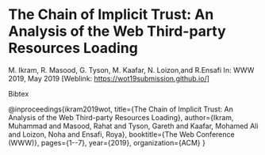 # The Chain of Implicit Trust: An Analysis of the Web Third-party Resources Loading
M. Ikram, R. Masood, G. Tyson, M. Kaafar, N. Loizon,and R.Ensafi
In: WWW 2019, May 2019 [Weblink: https://wot19submission.github.io/]

Bibtex

@inproceedings{ikram2019wot,
  title={The Chain of Implicit Trust: An Analysis of the Web Third-party Resources Loading},
  author={Ikram, Muhammad and Masood, Rahat and Tyson, Gareth and Kaafar, Mohamed Ali and Loizon, Noha and Ensafi, Roya},
  booktitle={The Web Conference (WWW)},
  pages={1--7},
  year={2019},
  organization={ACM}
}
